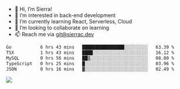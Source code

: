 - 👋 Hi, I’m Sierra!
- 👀 I’m interested in back-end development
- 🌱 I’m currently learning React, Serverless, Cloud
- 💞️ I’m looking to collaborate on learning
- 📫 Reach me via git@sierrac.dev

<!--START_SECTION:waka-->

```txt
Go           6 hrs 43 mins   ████████████████░░░░░░░░░   63.39 %
TSX          1 hrs 43 mins   ████░░░░░░░░░░░░░░░░░░░░░   16.12 %
MySQL        0 hrs 56 mins   ██▒░░░░░░░░░░░░░░░░░░░░░░   08.80 %
TypeScript   0 hrs 25 mins   █░░░░░░░░░░░░░░░░░░░░░░░░   03.96 %
JSON         0 hrs 16 mins   ▓░░░░░░░░░░░░░░░░░░░░░░░░   02.49 %
```

<!--END_SECTION:waka-->


![](https://hit.yhype.me/github/profile?user_id=7351311)
